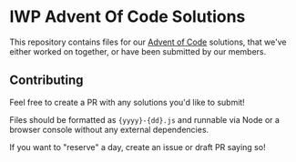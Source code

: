 # IWP Advent Of Code Solutions

This repository contains files for our [Advent of Code](https://adventofcode.com) solutions, that we've either worked on together, or have been submitted by our members.

## Contributing

Feel free to create a PR with any solutions you'd like to submit!

Files should be formatted as `{yyyy}-{dd}.js` and runnable via Node or a browser console without any external dependencies.

If you want to "reserve" a day, create an issue or draft PR saying so!
